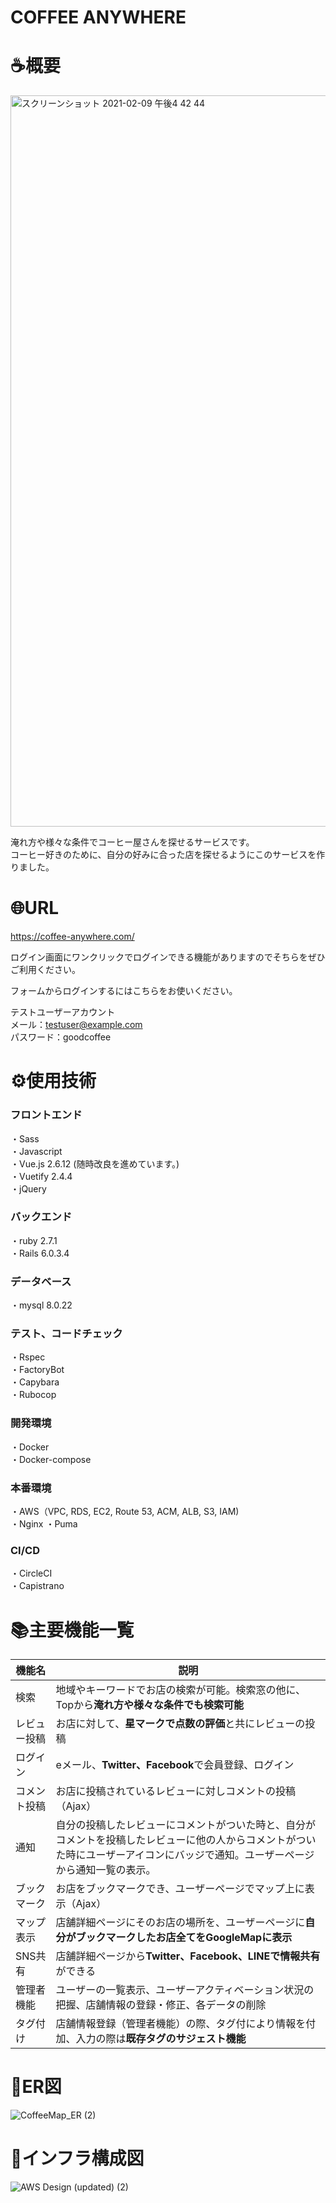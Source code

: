 # COFFEE ANYWHERE

# ☕概要 
<img width="1170" alt="スクリーンショット 2021-02-09 午後4 42 44" src="https://user-images.githubusercontent.com/70304933/107332993-334c3c80-6af8-11eb-8557-f36a06d2e45a.png">
  
  

淹れ方や様々な条件でコーヒー屋さんを探せるサービスです。  
コーヒー好きのために、自分の好みに合った店を探せるようにこのサービスを作りました。 
  


# 🌐URL
https://coffee-anywhere.com/  
  
ログイン画面にワンクリックでログインできる機能がありますのでそちらをぜひご利用ください。  
  
フォームからログインするにはこちらをお使いください。  
  
テストユーザーアカウント  
メール：testuser@example.com  
パスワード：goodcoffee
  


# ⚙️使用技術
### フロントエンド
・Sass  
・Javascript  
・Vue.js 2.6.12 (随時改良を進めています。)  
・Vuetify 2.4.4  
・jQuery  
  
### バックエンド
・ruby 2.7.1  
・Rails 6.0.3.4  
  
### データベース
・mysql 8.0.22  
  
### テスト、コードチェック
・Rspec  
・FactoryBot  
・Capybara  
・Rubocop 
  
### 開発環境
・Docker  
・Docker-compose  
   
### 本番環境
・AWS（VPC, RDS, EC2, Route 53, ACM, ALB, S3, IAM)  
・Nginx
・Puma  
  
### CI/CD
・CircleCI  
・Capistrano  
  
  
# 📚主要機能一覧
| 機能名 | 説明 |
| ------------- | ------------- |
| 検索 | 地域やキーワードでお店の検索が可能。検索窓の他に、Topから**淹れ方や様々な条件でも検索可能**  |
| レビュー投稿 | お店に対して、**星マークで点数の評価**と共にレビューの投稿  |
| ログイン | eメール、**Twitter、Facebook**で会員登録、ログイン |
| コメント投稿 | お店に投稿されているレビューに対しコメントの投稿（Ajax） |
| 通知 | 自分の投稿したレビューにコメントがついた時と、自分がコメントを投稿したレビューに他の人からコメントがついた時にユーザーアイコンにバッジで通知。ユーザーページから通知一覧の表示。 |
| ブックマーク | お店をブックマークでき、ユーザーページでマップ上に表示（Ajax） |
| マップ表示 | 店舗詳細ページにそのお店の場所を、ユーザーページに**自分がブックマークしたお店全てをGoogleMapに表示** |
| SNS共有 | 店舗詳細ページから**Twitter、Facebook、LINEで情報共有**ができる |
| 管理者機能 | ユーザーの一覧表示、ユーザーアクティベーション状況の把握、店舗情報の登録・修正、各データの削除 |
| タグ付け | 店舗情報登録（管理者機能）の際、タグ付により情報を付加、入力の際は**既存タグのサジェスト機能** |
  
  
  
# 📝ER図
![CoffeeMap_ER (2)](https://user-images.githubusercontent.com/70304933/107328952-d39f6280-6af2-11eb-9706-71224051ea95.png)
  
  
# 🔧インフラ構成図
![AWS Design (updated) (2)](https://user-images.githubusercontent.com/70304933/107467981-82eb4080-6baa-11eb-809e-2c005880475d.png)

